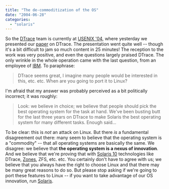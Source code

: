 ```yaml
---
title: "The de-commoditization of the OS"
date: "2004-06-28"
categories: 
  - "solaris"
---
```


So the [DTrace](http://www.sun.com/bigadmin/content/dtrace) team is currently at [USENIX '04](http://www.usenix.org/events/usenix04/), where yesterday we presented our [paper](http://www.usenix.org/events/usenix04/tech/general/cantrill.html) on DTrace. The presentation went quite well -- though it's a bit difficult to jam so much content in 25 minutes! The reception to the work was very positive, and even the questions largely praised DTrace. The only wrinkle in the whole operation came with the last question, from an employee of [IBM](http://www.ibm.com/). To paraphrase:

> DTrace seems great, I imagine many people would be interested in this, etc. etc. When are you going to port it to Linux?

I'm afraid that my answer was probably perceived as a bit politically incorrect; it was roughly:

> Look: we believe in choice; we believe that people should pick the best operating system for the task at hand. We've been busting butt for the last three years on DTrace to make Solaris the best operating system for many different tasks. Enough said...

To be clear: this is _not_ an attack on Linux. But there _is_ a fundamental disagreement out there: many seem to believe that the operating system is a "commodity" -- that all operating systems are basically the same. We disagree: we believe that **the operating system is a nexus of innovation**. And we believe that we're proving that with [Solaris 10](http://www.sun.com/software/solaris/10/) technologies like DTrace, [Zones](http://www.sun.com/bigadmin/content/zones), ZFS, etc. etc. You certainly don't have to agree with us; we believe that you always have the right to choose Linux and that there may be many great reasons to do so. But please stop asking if we're going to port these features to Linux -- if you want to take advantage of our OS innovation, run [Solaris](http://www.sun.com/software/solaris/solaris-express/sol_index.html).
